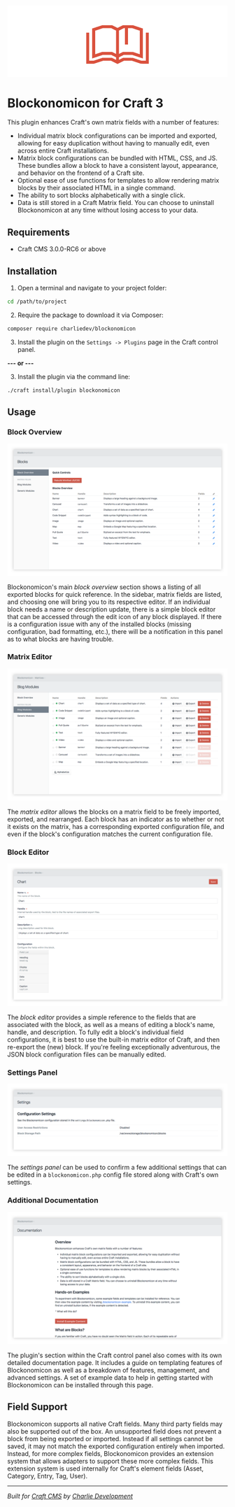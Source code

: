 ![Blockonomicon](./resources/blockonomicon.png)

# Blockonomicon for Craft 3

This plugin enhances Craft's own matrix fields with a number of features:

- Individual matrix block configurations can be imported and exported, allowing for easy duplication without having to manually edit, even across entire Craft installations.
- Matrix block configurations can be bundled with HTML, CSS, and JS. These bundles allow a block to have a consistent layout, appearance, and behavior on the frontend of a Craft site.
- Optional ease of use functions for templates to allow rendering matrix blocks by their associated HTML in a single command.
- The ability to sort blocks alphabetically with a single click.
- Data is still stored in a Craft Matrix field. You can choose to uninstall Blockonomicon at any time without losing access to your data.

## Requirements

* Craft CMS 3.0.0-RC6 or above

## Installation

1. Open a terminal and navigate to your project folder:

```bash
cd /path/to/project
```

2. Require the package to download it via Composer:

```bash
composer require charliedev/blockonomicon
```

3. Install the plugin on the `Settings -> Plugins` page in the Craft control panel.

**--- or ---**

3. Install the plugin via the command line:

```bash
./craft install/plugin blockonomicon
```

## Usage

### Block Overview

![Blockonomicon block overview panel](./resources/block-overview.png)

Blockonomicon's main *block overview* section shows a listing of all exported blocks for quick reference. In the sidebar, matrix fields are listed, and choosing one will bring you to its respective editor. If an individual block needs a name or description update, there is a simple block editor that can be accessed through the edit icon of any block displayed. If there is a configuration issue with any of the installed blocks (missing configuration, bad formatting, etc.), there will be a notification in this panel as to what blocks are having trouble.

### Matrix Editor

![Blockonomicon matrix editor panel](./resources/matrix-editor.png)

The *matrix editor* allows the blocks on a matrix field to be freely imported, exported, and rearranged. Each block has an indicator as to whether or not it exists on the matrix, has a corresponding exported configuration file, and even if the block's configuration matches the current configuration file.

### Block Editor

![Blockonomicon block editor panel](./resources/block-editor.png)

The *block editor* provides a simple reference to the fields that are associated with the block, as well as a means of editing a block's name, handle, and description. To fully edit a block's individual field configurations, it is best to use the built-in matrix editor of Craft, and then re-export the (new) block. If you're feeling exceptionally adventurous, the JSON block configuration files can be manually edited.

### Settings Panel

![Blockonomicon settings panel](./resources/settings-panel.png)

The *settings panel* can be used to confirm a few additional settings that can be edited in a `blockonomicon.php` config file stored along with Craft's own settings.

### Additional Documentation

![Blockonomicon documentation panel](./resources/additional-documentation.png)

The plugin's section within the Craft control panel also comes with its own detailed documentation page. It includes a guide on templating features of Blockonomicon as well as a breakdown of features, management, and advanced settings. A set of example data to help in getting started with Blockonomicon can be installed through this page.

## Field Support

Blockonomicon supports all native Craft fields. Many third party fields may also be supported out of the box. An unsupported field does not prevent a block from being exported or imported. Instead if all settings cannot be saved, it may not match the exported configuration entirely when imported. Instead, for more complex fields, Blockonomicon provides an extension system that allows adapters to support these more complex fields. This extension system is used internally for Craft's element fields (Asset, Category, Entry, Tag, User).

---

*Built for [Craft CMS](https://craftcms.com/) by [Charlie Development](http://charliedev.com/)*
